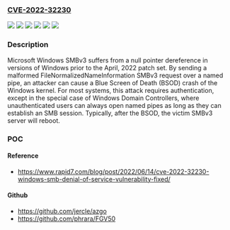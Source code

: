 ### [CVE-2022-32230](https://cve.mitre.org/cgi-bin/cvename.cgi?name=CVE-2022-32230)
![](https://img.shields.io/static/v1?label=Product&message=Windows%2010%20Version%2020H2&color=blue)
![](https://img.shields.io/static/v1?label=Product&message=Windows%2010%20Version%2021H1&color=blue)
![](https://img.shields.io/static/v1?label=Product&message=Windows%2010%20Version%2021H2&color=blue)
![](https://img.shields.io/static/v1?label=Product&message=Windows%20Server%20Version%2020H2&color=blue)
![](https://img.shields.io/static/v1?label=Version&message=19042.1706%3C%2019042.1706%20&color=brighgreen)
![](https://img.shields.io/static/v1?label=Vulnerability&message=CWE-476%20NULL%20Pointer%20Dereference&color=brighgreen)

### Description

Microsoft Windows SMBv3 suffers from a null pointer dereference in versions of Windows prior to the April, 2022 patch set. By sending a malformed FileNormalizedNameInformation SMBv3 request over a named pipe, an attacker can cause a Blue Screen of Death (BSOD) crash of the Windows kernel. For most systems, this attack requires authentication, except in the special case of Windows Domain Controllers, where unauthenticated users can always open named pipes as long as they can establish an SMB session. Typically, after the BSOD, the victim SMBv3 server will reboot.

### POC

#### Reference
- https://www.rapid7.com/blog/post/2022/06/14/cve-2022-32230-windows-smb-denial-of-service-vulnerability-fixed/

#### Github
- https://github.com/jercle/azgo
- https://github.com/phrara/FGV50

